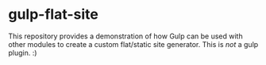 # gulp-flat-site

This repository provides a demonstration of how Gulp can be used with other modules to create a custom flat/static site generator. This is *not* a gulp plugin. :)

